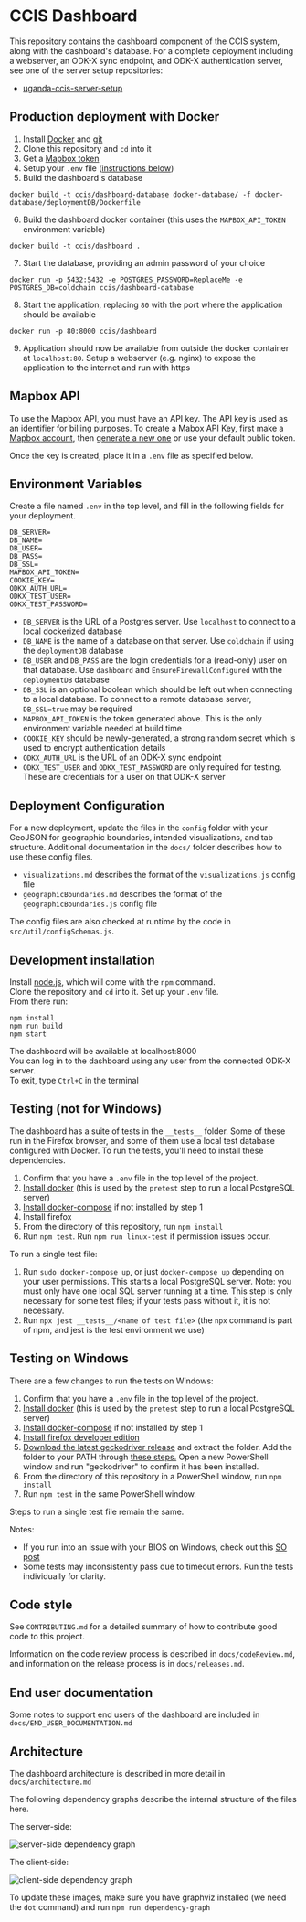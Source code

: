 # CCIS Dashboard

This repository contains the dashboard component of the CCIS system, along with the dashboard's database. For a complete deployment including a webserver, an ODK-X sync endpoint, and ODK-X authentication server, see one of the server setup repositories:
* [uganda-ccis-server-setup](https://github.com/uw-ictd/uganda-ccis-server-setup)

## Production deployment with Docker
1. Install [Docker](https://docs.docker.com/get-docker/) and [git](https://git-scm.com/downloads)
2. Clone this repository and `cd` into it
3. Get a [Mapbox token](#mapbox-api)
4. Setup your `.env` file ([instructions below](#environment-variables))
5. Build the dashboard's database
```
docker build -t ccis/dashboard-database docker-database/ -f docker-database/deploymentDB/Dockerfile
```
6. Build the dashboard docker container (this uses the `MAPBOX_API_TOKEN` environment variable)
```
docker build -t ccis/dashboard .
```
7. Start the database, providing an admin password of your choice
```
docker run -p 5432:5432 -e POSTGRES_PASSWORD=ReplaceMe -e POSTGRES_DB=coldchain ccis/dashboard-database
```
8. Start the application, replacing `80` with the port where the application should be available
```
docker run -p 80:8000 ccis/dashboard
```
9. Application should now be available from outside the docker container at `localhost:80`. Setup a webserver (e.g. nginx) to expose the application to the internet and run with https

## Mapbox API
To use the Mapbox API, you must have an API key. The API key is used as an identifier for billing purposes. To create a Mabox API Key, first make a [Mapbox account](https://www.mapbox.com/), then [generate a new one](https://docs.mapbox.com/help/glossary/access-token/) or use your default public token.

Once the key is created, place it in a `.env` file as specified below.

## Environment Variables
Create a file named `.env` in the top level, and fill in the following fields
for your deployment.
```
DB_SERVER=
DB_NAME=
DB_USER=
DB_PASS=
DB_SSL=
MAPBOX_API_TOKEN=
COOKIE_KEY=
ODKX_AUTH_URL=
ODKX_TEST_USER=
ODKX_TEST_PASSWORD=
```
* `DB_SERVER` is the URL of a Postgres server. Use `localhost` to connect to a local dockerized database
* `DB_NAME` is the name of a database on that server. Use `coldchain` if using the `deploymentDB` database
* `DB_USER` and `DB_PASS` are the login credentials for a (read-only) user on that database. Use `dashboard` and `EnsureFirewallConfigured` with the `deploymentDB` database
* `DB_SSL` is an optional boolean which should be left out when connecting to a local database. To connect to a remote database server, `DB_SSL=true` may be required
* `MAPBOX_API_TOKEN` is the token generated above. This is the only environment variable needed at build time
* `COOKIE_KEY` should be newly-generated, a strong random secret which is used to encrypt authentication details
* `ODKX_AUTH_URL` is the URL of an ODK-X sync endpoint
* `ODKX_TEST_USER` and `ODKX_TEST_PASSWORD` are only required for testing. These are credentials for a user on that ODK-X server

## Deployment Configuration
For a new deployment, update the files in the `config` folder with your GeoJSON for geographic boundaries, intended visualizations, and tab structure.
Additional documentation in the `docs/` folder describes how to use these config files.

* `visualizations.md` describes the format of the `visualizations.js` config file
* `geographicBoundaries.md` describes the format of the `geographicBoundaries.js` config file

The config files are also checked at runtime by the code in `src/util/configSchemas.js`.

## Development installation
Install [node.js](https://nodejs.org/en/), which will come with the `npm` command.\
Clone the repository and `cd` into it. Set up your `.env` file.\
From there run:
```
npm install
npm run build
npm start
```
The dashboard will be available at localhost:8000 \
You can log in to the dashboard using any user from the connected ODK-X server.\
To exit, type `Ctrl+C` in the terminal

## Testing (not for Windows)
The dashboard has a suite of tests in the `__tests__` folder. Some of these run
in the Firefox browser, and some of them use a local test database configured
with Docker. To run the tests, you'll need to install these dependencies.
1. Confirm that you have a `.env` file in the top level of the project.
2. [Install docker](https://docs.docker.com/get-docker/) (this is used by the `pretest` step to run a local PostgreSQL server)
3. [Install docker-compose](https://docs.docker.com/compose/install/) if not installed by step 1
4. Install firefox
5. From the directory of this repository, run `npm install`
6. Run `npm test`. Run `npm run linux-test` if permission issues occur.

To run a single test file:
1. Run `sudo docker-compose up`, or just `docker-compose up` depending on your user permissions. This starts a local PostgreSQL server. Note: you must only have one local SQL server running at a time. This step is only necessary for some test files; if your tests pass without it, it is not necessary.
2. Run `npx jest __tests__/<name of test file>` (the `npx` command is part of npm, and jest is the test environment we use)

## Testing on Windows
There are a few changes to run the tests on Windows:
1. Confirm that you have a `.env` file in the top level of the project.
2. [Install docker](https://docs.docker.com/get-docker/) (this is used by the `pretest` step to run a local PostgreSQL server)
3. [Install docker-compose](https://docs.docker.com/compose/install/) if not installed by step 1
4. [Install firefox developer edition](https://www.mozilla.org/en-US/firefox/developer/)
5. [Download the latest geckodriver release](https://github.com/mozilla/geckodriver/releases) and extract the folder. Add the folder to your PATH through [these steps.](https://www.architectryan.com/2018/03/17/add-to-the-path-on-windows-10/)
  Open a new PowerShell window and run "geckodriver" to confirm it has been installed.
6. From the directory of this repository in a PowerShell window, run `npm install`
7. Run `npm test` in the same PowerShell window.

Steps to run a single test file remain the same.

Notes:
* If you run into an issue with your BIOS on Windows, check out this [SO post](https://stackoverflow.com/questions/39684974/docker-for-windows-error-hardware-assisted-virtualization-and-data-execution-p/39989990#39989990)
* Some tests may inconsistently pass due to timeout errors. Run the tests individually for clarity.

## Code style
See `CONTRIBUTING.md` for a detailed summary of how to contribute good code to this project.

Information on the code review process is described in `docs/codeReview.md`, and information on the release process is in `docs/releases.md`.

## End user documentation
Some notes to support end users of the dashboard are included in `docs/END_USER_DOCUMENTATION.md`

## Architecture
The dashboard architecture is described in more detail in `docs/architecture.md`

The following dependency graphs describe the internal structure of the files
here.

The server-side:

![server-side dependency graph](docs/dependenciesBackend.svg)

The client-side:

![client-side dependency graph](docs/dependenciesFrontend.svg)

To update these images, make sure you have graphviz installed (we need the `dot` command) and run `npm run dependency-graph`

